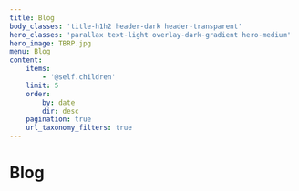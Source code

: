 ```yaml
---
title: Blog
body_classes: 'title-h1h2 header-dark header-transparent'
hero_classes: 'parallax text-light overlay-dark-gradient hero-medium'
hero_image: TBRP.jpg
menu: Blog
content:
    items:
        - '@self.children'
    limit: 5
    order:
        by: date
        dir: desc
    pagination: true
    url_taxonomy_filters: true
---
```


# **Blog**